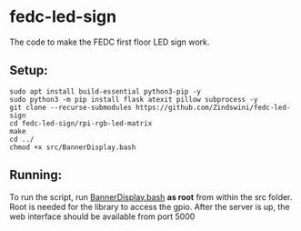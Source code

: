 # fedc-led-sign
The code to make the FEDC first floor LED sign work.

## Setup:
```
sudo apt install build-essential python3-pip -y
sudo python3 -m pip install flask atexit pillow subprocess -y
git clone --recurse-submodules https://github.com/Zindswini/fedc-led-sign
cd fedc-led-sign/rpi-rgb-led-matrix
make
cd ../
chmod +x src/BannerDisplay.bash
```

## Running:
To run the script, run [BannerDisplay.bash](src/BannerDisplay.bash) **as root** from within the src folder. Root is needed for the library to access the gpio.
After the server is up, the web interface should be available from port 5000
